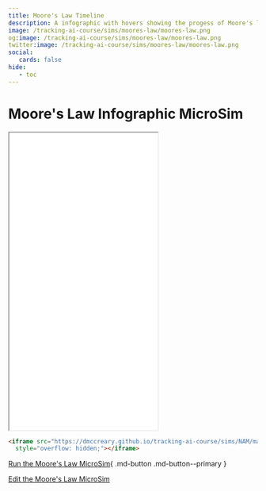 ```yaml
---
title: Moore's Law Timeline
description: A infographic with hovers showing the progess of Moore's law in both linear and log scales.
image: /tracking-ai-course/sims/moores-law/moores-law.png
og:image: /tracking-ai-course/sims/moores-law/moores-law.png
twitter:image: /tracking-ai-course/sims/moores-law/moores-law.png
social:
   cards: false
hide:
   - toc
---
```

# Moore's Law Infographic MicroSim

<iframe src="./main.html" height="600px" scrolling="no"
  style="overflow: hidden;"></iframe>

```html
<iframe src="https://dmccreary.github.io/tracking-ai-course/sims/NAM/main.html"  height="450px" scrolling="no"
  style="overflow: hidden;"></iframe>
```

[Run the Moore's Law MicroSim](./main.html){ .md-button .md-button--primary }

[Edit the Moore's Law MicroSim](https://editor.p5js.org/dmccreary/sketches/gYNlH9dHu)
